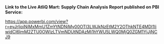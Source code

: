 **Link to the Live AtliQ Mart: Supply Chain Analysis Report published on PBI Service:** 

https://app.powerbi.com/view?r=eyJrIjoiNjMxMmU1ZmYtNDNjMy00OTI3LWJkNzEtM2Y2OThkNTE4MDI1IiwidCI6ImM2ZTU0OWIzLTVmNDUtNDAzMi1hYWU5LWQ0MjQ0ZGM1YjJjNCJ9
